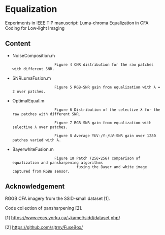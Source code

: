 # Equalization
Experiments in IEEE TIP manuscript: Luma-chroma Equalization in CFA Coding for Low-light Imaging

## Content
+ NoiseComposition.m

                         Figure 4 CNR distribution for the raw patches with different SNR.

+ SNRLumaFusion.m

                         Figure 5 RGB-SNR gain from equalization with λ = 2 over patches.

+ OptimalEqual.m

                         Figure 6 Distribution of the selective λ for the raw patches with different SNR.

                         Figure 7 RGB-SNR gain from equalization with selective λ over patches.
                         
                         Figure 8 Average YUV-/Y-/UV-SNR gain over 1280 patches varied with λ.

+ BayerwhiteFusion.m

                         Figure 10 Patch (256×256) comparison of equalization and pansharpening algorithms
                                   fusing the Bayer and white image captured from RGBW sensor.


## Acknowledgement

RGGB CFA imagery from the SSID-small dataset [1].

Code collection of pansharpening [2].


[1] https://www.eecs.yorku.ca/~kamel/sidd/dataset.php/

[2] https://github.com/sjtrny/FuseBox/
